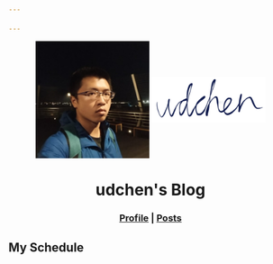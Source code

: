 ```yaml
---

---
```


<p align="center">
  <img src="head.jpg" align="center" width="40%"/>
  <img src="sig.png" align="center" width="40%"/>
</p>
<h1 align = "center">udchen's Blog</h1>
<h3 align = "center"><a href = "/profile">Profile</a> | <a href = "/posts">Posts</a></h3>

## My Schedule

<script type="text/javascript" src="https://stylemygcal.com/widget.js"></script>
<div class="smgc-calendar-placeholder" id="smgc-cal-x3z8VmASsJX8ZvOTAJLl" align="center"></div>
